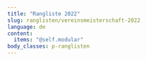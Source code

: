 ```yaml
---
title: "Rangliste 2022"
slug: ranglisten/vereinsmeisterschaft-2022
language: de
content:
  items: "@self.modular"
body_classes: p-ranglisten
---
```

